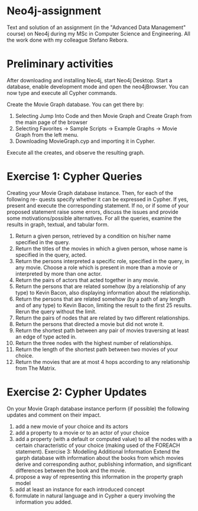 # Neo4j-assignment
Text and solution of an assignment (in the "Advanced Data Management" course) on Neo4j during my MSc in Computer Science and Engineering.
All the work done with my colleague Stefano Rebora.

# Preliminary activities

After downloading and installing Neo4j, start Neo4j Desktop. Start a database, enable development mode and open the neo4jBrowser. You can now type and execute all Cypher commands.

Create the Movie Graph database. You can get there by:

1) Selecting Jump Into Code and then Movie Graph and Create Graph from
the main page of the browser
2) Selecting Favorites → Sample Scripts → Example Graphs → Movie Graph from the left menu.
3) Downloading MovieGraph.cyp and importing it in Cypher. 

Execute all the creates, and observe the resulting graph.


# Exercise 1: Cypher Queries

Creating your Movie Graph database instance. Then, for each of the following re- quests specify whether it can be expressed in Cypher. If yes, present and execute the corresponding statement. If no, or if some of your proposed statement raise some errors, discuss the issues and provide some motivations/possible alternatives.
For all the queries, examine the results in graph, textual, and tabular form.
1. Return a given person, retrieved by a condition on his/her name specified in the query.
2. Return the titles of the movies in which a given person, whose name is specified in the query, acted.
3. Return the persons interpreted a specific role, specified in the query, in any movie. Choose a role which is present in more than a movie or interpreted by more than one actor.
4. Return the pairs of actors that acted together in any movie.
5. Return the persons that are related somehow (by a relationship of any type) to Kevin Bacon, also displaying information about the relationship.
6. Return the persons that are related somehow (by a path of any length and of any type) to Kevin Bacon, limiting the result to the first 25 results. Rerun the query without the limit.
7. Return the pairs of nodes that are related by two different relationships.
8. Return the persons that directed a movie but did not wrote it.
9. Return the shortest path between any pair of movies traversing at least an edge of type acted in.
10. Return the three nodes with the highest number of relationships.
11. Return the length of the shortest path between two movies of your choice.
12. Return the movies that are at most 4 hops according to any relationship from The Matrix.
 
# Exercise 2: Cypher Updates

On your Movie Graph database instance perform (if possible) the following updates and comment on their impact.
1. add a new movie of your choice and its actors
2. add a property to a movie or to an actor of your choice
3. add a property (with a default or computed value) to all the nodes with a certain characteristic of your choice (making used of the FOREACH statement).
Exercise 3: Modelling Additional Information
Extend the garph database with information about the books from which movies derive and corresponding author, publishing information, and significant differences between the book and the movie.
1. propose a way of representing this information in the property graph model
2. add at least an instance for each introduced concept
3. formulate in natural language and in Cypher a query involving the information you added.
